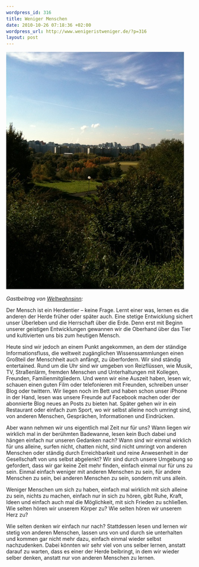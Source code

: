 ```yaml
--- 
wordpress_id: 316
title: Weniger Menschen
date: 2010-10-26 07:18:36 +02:00
wordpress_url: http://www.wenigeristweniger.de/?p=316
layout: post
---
```

<div class="center">
<a href="/wp-content/uploads/2010/10/Foto1.jpeg"><img class="aligncenter size-full wp-image-319" title="Foto" src="/wp-content/uploads/2010/10/Foto1.jpeg" alt="" width="480" height="640" /></a>
</div>

<em>Gastbeitrag von <a href="http://weltwahnsinn.blogspot.com/">Weltwahnsinn</a>:</em>

Der Mensch ist ein Herdentier – keine Frage. Lernt einer was, lernen es die anderen der Herde früher oder später auch. Eine stetige Entwicklung sichert unser Überleben und die Herrschaft über die Erde. Denn erst mit Beginn unserer geistigen Entwicklungen gewannen wir die Oberhand über das Tier und kultivierten uns bis zum heutigen Mensch.

Heute sind wir jedoch an einem Punkt angekommen, an dem der ständige Informationsfluss, die weltweit zugänglichen Wissenssammlungen einen Großteil der Menschheit auch anfängt, zu überfordern. Wir sind ständig entertained. Rund um die Uhr sind wir umgeben von Reizflüssen, wie Musik, TV, Straßenlärm, fremden Menschen und Unterhaltungen mit Kollegen, Freunden, Familienmitgliedern. Und wenn wir eine Auszeit haben, lesen wir, schauen einen guten Film oder telefonieren mit Freunden, schreiben unser Blog oder twittern. Wir liegen noch im Bett und haben schon unser iPhone in der Hand, lesen was unsere Freunde auf Facebook machen oder der abonnierte Blog neues an Posts zu bieten hat. Später gehen wir in ein Restaurant oder einfach zum Sport, wo wir selbst alleine noch umringt sind, von anderen Menschen, Gesprächen, Informationen und Eindrücken.

Aber wann nehmen wir uns eigentlich mal Zeit nur für uns? Wann liegen wir wirklich mal in der berühmten Badewanne, lesen kein Buch dabei und hängen einfach nur unseren Gedanken nach? Wann sind wir einmal wirklich für uns alleine, surfen nicht, chatten nicht, sind nicht umringt von anderen Menschen oder ständig durch Erreichbarkeit und reine Anwesenheit in der Gesellschaft von uns selbst abgelenkt? Wir sind durch unsere Umgebung so gefordert, dass wir gar keine Zeit mehr finden, einfach einmal nur für uns zu sein. Einmal einfach
weniger mit anderen Menschen zu sein, für andere Menschen zu sein, bei anderen Menschen zu sein, sondern mit uns allein.

Weniger Menschen um sich zu haben, einfach mal wirklich mit sich alleine zu sein, nichts zu machen, einfach nur in sich zu hören, gibt Ruhe, Kraft, Ideen und einfach auch mal die Möglichkeit, mit sich Frieden zu schließen. Wie selten hören wir unserem Körper zu? Wie selten hören wir unserem Herz zu?

Wie selten denken wir einfach nur nach? Stattdessen lesen und lernen wir stetig von anderen Menschen, lassen uns von und durch sie unterhalten und kommen gar nicht mehr dazu, einfach einmal wieder selbst nachzudenken. Dabei könnten wir sehr viel von uns selber lernen, anstatt darauf zu warten, dass es einer der Herde beibringt, in dem wir wieder selber denken, anstatt nur von anderen Menschen zu lernen.

